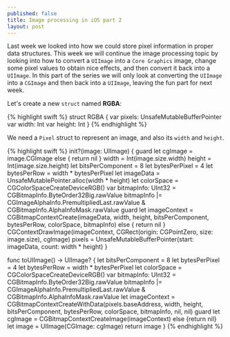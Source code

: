 ```yaml
---
published: false
title: Image processing in iOS part 2
layout: post
---
```

Last week we looked into how we could store pixel information in proper data structures. This week we will continue the image processing topic by looking into how to convert a `UIImage` into a `Core Graphics` image, change some pixel values to obtain nice effects, and then convert it back into a `UIImage`. In this part of the series we will only look at converting the `UIImage` into a `CGImage` and then back into a `UIImage`, leaving the fun part for next week.

Let's create a new `struct` named __RGBA__:

{% highlight swift %} 
struct RGBA {
    var pixels: UnsafeMutableBufferPointer<Pixel>
    var width: Int
    var height: Int
}
{% endhighlight %}

We need a `Pixel` struct to represent an image, and also its `width` and `height`.

{% highlight swift %} 
init?(image: UIImage) {
    guard let cgImage = image.CGImage else { return nil }
    width = Int(image.size.width)
    height = Int(image.size.height)
    let bitsPerComponent = 8
    let bytesPerPixel = 4
    let bytesPerRow = width * bytesPerPixel
    let imageData = UnsafeMutablePointer<Pixel>.alloc(width * height)
    let colorSpace = CGColorSpaceCreateDeviceRGB()
    var bitmapInfo: UInt32 = CGBitmapInfo.ByteOrder32Big.rawValue
    bitmapInfo |= CGImageAlphaInfo.PremultipliedLast.rawValue & CGBitmapInfo.AlphaInfoMask.rawValue
    guard let imageContext = CGBitmapContextCreate(imageData, width, height, bitsPerComponent, bytesPerRow, colorSpace, bitmapInfo) else { return nil }
    CGContextDrawImage(imageContext, CGRect(origin: CGPointZero, size: image.size), cgImage)
    pixels = UnsafeMutableBufferPointer<Pixel>(start: imageData, count: width * height)
}

func toUIImage() -> UIImage? {
    let bitsPerComponent = 8
    let bytesPerPixel = 4
    let bytesPerRow = width * bytesPerPixel
    let colorSpace = CGColorSpaceCreateDeviceRGB()
    var bitmapInfo: UInt32 = CGBitmapInfo.ByteOrder32Big.rawValue
    bitmapInfo |= CGImageAlphaInfo.PremultipliedLast.rawValue & CGBitmapInfo.AlphaInfoMask.rawValue
    let imageContext = CGBitmapContextCreateWithData(pixels.baseAddress, width, height, bitsPerComponent, bytesPerRow, colorSpace, bitmapInfo, nil, nil)
    guard let cgImage = CGBitmapContextCreateImage(imageContext) else {return nil}
    let image = UIImage(CGImage: cgImage)
    return image
}
{% endhighlight %}